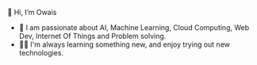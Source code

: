 👋 Hi, I’m Owais
- 🎲 I am passionate about AI, Machine Learning, Cloud Computing, Web Dev, Internet Of Things and Problem solving.
- 👨‍💻 I'm always learning something new, and enjoy trying out new technologies.
